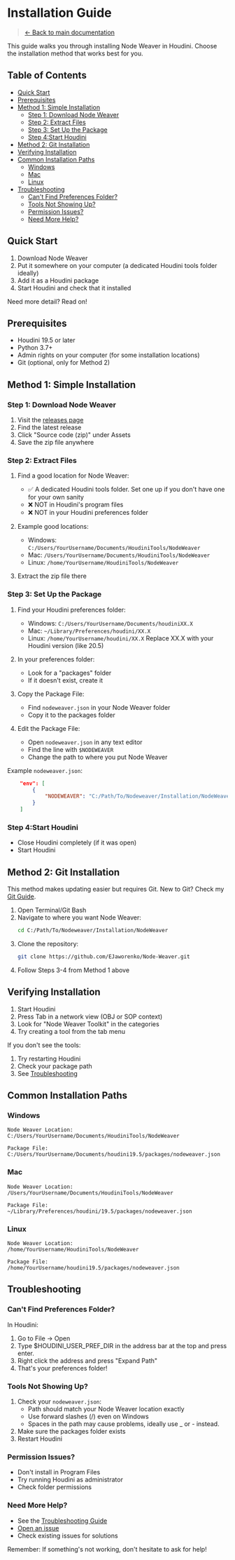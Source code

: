 <!-- omit in toc -->
# Installation Guide

> [← Back to main documentation](../README.md)

This guide walks you through installing Node Weaver in Houdini. Choose the installation method that works best for you.

<!-- omit in toc -->
## Table of Contents
- [Quick Start](#quick-start)
- [Prerequisites](#prerequisites)
- [Method 1: Simple Installation](#method-1-simple-installation)
  - [Step 1: Download Node Weaver](#step-1-download-node-weaver)
  - [Step 2: Extract Files](#step-2-extract-files)
  - [Step 3: Set Up the Package](#step-3-set-up-the-package)
  - [Step 4:Start Houdini](#step-4start-houdini)
- [Method 2: Git Installation](#method-2-git-installation)
- [Verifying Installation](#verifying-installation)
- [Common Installation Paths](#common-installation-paths)
  - [Windows](#windows)
  - [Mac](#mac)
  - [Linux](#linux)
- [Troubleshooting](#troubleshooting)
  - [Can't Find Preferences Folder?](#cant-find-preferences-folder)
  - [Tools Not Showing Up?](#tools-not-showing-up)
  - [Permission Issues?](#permission-issues)
  - [Need More Help?](#need-more-help)

## Quick Start

1. Download Node Weaver
2. Put it somewhere on your computer (a dedicated Houdini tools folder ideally)
3. Add it as a Houdini package
4. Start Houdini and check that it installed

Need more detail? Read on!

## Prerequisites

- Houdini 19.5 or later
- Python 3.7+
- Admin rights on your computer (for some installation locations)
- Git (optional, only for Method 2)

## Method 1: Simple Installation

### Step 1: Download Node Weaver
1. Visit the [releases page](https://github.com/EJaworenko/Node-Weaver/releases)
2. Find the latest release
3. Click "Source code (zip)" under Assets
4. Save the zip file anywhere

### Step 2: Extract Files
1. Find a good location for Node Weaver:
   - ✅ A dedicated Houdini tools folder. Set one up if you don't have one for your own sanity
   - ❌ NOT in Houdini's program files
   - ❌ NOT in your Houdini preferences folder

2. Example good locations:
   - Windows: `C:/Users/YourUsername/Documents/HoudiniTools/NodeWeaver`
   - Mac: `/Users/YourUsername/Documents/HoudiniTools/NodeWeaver`
   - Linux: `/home/YourUsername/HoudiniTools/NodeWeaver`

3. Extract the zip file there

### Step 3: Set Up the Package
1. Find your Houdini preferences folder:
   - Windows: `C:/Users/YourUsername/Documents/houdiniXX.X`
   - Mac: `~/Library/Preferences/houdini/XX.X`
   - Linux: `/home/YourUsername/houdini/XX.X`
   Replace XX.X with your Houdini version (like 20.5)

2. In your preferences folder:
   - Look for a "packages" folder
   - If it doesn't exist, create it

3. Copy the Package File:
   - Find `nodeweaver.json` in your Node Weaver folder
   - Copy it to the packages folder

4. Edit the Package File:
   - Open `nodeweaver.json` in any text editor
   - Find the line with `$NODEWEAVER`
   - Change the path to where you put Node Weaver

Example `nodeweaver.json`:
```json
    "env": [
        {
            "NODEWEAVER": "C:/Path/To/Nodeweaver/Installation/NodeWeaver"
        }
    ]
```

### Step 4:Start Houdini
- Close Houdini completely (if it was open)
- Start Houdini

## Method 2: Git Installation

This method makes updating easier but requires Git. New to Git? Check my [Git Guide](git-guide.md).

1. Open Terminal/Git Bash
2. Navigate to where you want Node Weaver:
   ```bash
   cd C:/Path/To/Nodeweaver/Installation/NodeWeaver
   ```
3. Clone the repository:
   ```bash
   git clone https://github.com/EJaworenko/Node-Weaver.git
   ```
4. Follow Steps 3-4 from Method 1 above

## Verifying Installation

1. Start Houdini
2. Press Tab in a network view  (OBJ or SOP context)
3. Look for "Node Weaver Toolkit" in the categories
4. Try creating a tool from the tab menu

If you don't see the tools:
1. Try restarting Houdini
2. Check your package path
3. See [Troubleshooting](#troubleshooting)

## Common Installation Paths

### Windows
```
Node Weaver Location:
C:/Users/YourUsername/Documents/HoudiniTools/NodeWeaver

Package File:
C:/Users/YourUsername/Documents/houdini19.5/packages/nodeweaver.json
```

### Mac
```
Node Weaver Location:
/Users/YourUsername/Documents/HoudiniTools/NodeWeaver

Package File:
~/Library/Preferences/houdini/19.5/packages/nodeweaver.json
```

### Linux
```
Node Weaver Location:
/home/YourUsername/HoudiniTools/NodeWeaver

Package File:
/home/YourUsername/houdini19.5/packages/nodeweaver.json
```

## Troubleshooting

### Can't Find Preferences Folder?
In Houdini:
1. Go to File → Open
2. Type $HOUDINI_USER_PREF_DIR in the address bar at the top and press enter.
3. Right click the address and press "Expand Path"
4. That's your preferences folder!

### Tools Not Showing Up?
1. Check your `nodeweaver.json`:
   - Path should match your Node Weaver location exactly
   - Use forward slashes (/) even on Windows
   - Spaces in the path may cause problems, ideally use _ or - instead.
2. Make sure the packages folder exists
3. Restart Houdini

### Permission Issues?
- Don't install in Program Files
- Try running Houdini as administrator
- Check folder permissions

### Need More Help?
- See the [Troubleshooting Guide](troubleshooting.md)
- [Open an issue](https://github.com/EJaworenko/Node-Weaver/issues)
- Check existing issues for solutions

Remember: If something's not working, don't hesitate to ask for help!